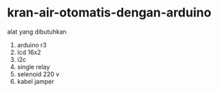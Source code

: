 # kran-air-otomatis-dengan-arduino
alat yang dibutuhkan
1. arduino r3
2. lcd 16x2
3. i2c
4. single relay
5. selenoid 220 v
6. kabel jamper
